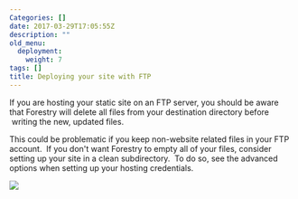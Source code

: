 ```yaml
---
Categories: []
date: 2017-03-29T17:05:55Z
description: ""
old_menu:
  deployment:
    weight: 7
tags: []
title: Deploying your site with FTP
---
```


If you are hosting your static site on an FTP server, you should be aware that Forestry will delete all files from your destination directory before  writing the new, updated files.

This could be problematic if you keep non-website related files in your FTP account. &nbsp;If you don't want Forestry to empty all of your files, consider setting up your site in a clean subdirectory. &nbsp;To do so, see the advanced options when setting up your hosting credentials.

![](/docs/forestryio/images/Forestry.io-hosting-ftp.png)
